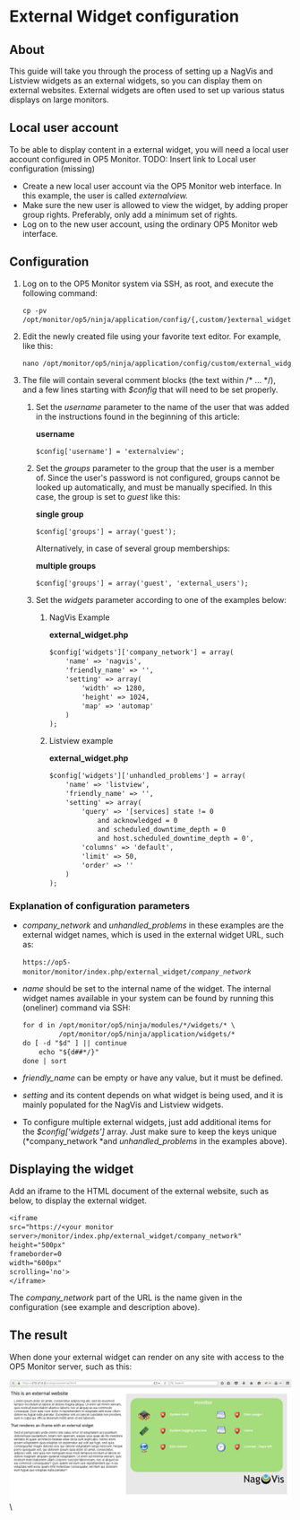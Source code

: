 # External Widget configuration

## About

This guide will take you through the process of setting up a NagVis and Listview widgets as an external widgets, so you can display them on external websites. External widgets are often used to set up various status displays on large monitors.

## Local user account

To be able to display content in a external widget, you will need a local user account configured in OP5 Monitor. TODO: Insert link to Local user configuration (missing)

- Create a new local user account via the OP5 Monitor web interface. In this example, the user is called *externalview.*
- Make sure the new user is allowed to view the widget, by adding proper group rights. Preferably, only add a minimum set of rights.
- Log on to the new user account, using the ordinary OP5 Monitor web interface.

## Configuration

1. Log on to the OP5 Monitor system via SSH, as root, and execute the following command:

    ```
    cp -pv /opt/monitor/op5/ninja/application/config/{,custom/}external_widget.php
    ```

2. Edit the newly created file using your favorite text editor. For example, like this:

    ```
    nano /opt/monitor/op5/ninja/application/config/custom/external_widget.php 
    ```

3. The file will contain several comment blocks (the text within /\* ... \*/), and a few lines starting with *\$config* that will need to be set properly.

    1.  Set the *username* parameter to the name of the user that was added in the instructions found in the beginning of this article:

        **username**

        ```{.php}
        $config['username'] = 'externalview';
        ```

    2.  Set the *groups* parameter to the group that the user is a member of. Since the user's password is not configured, groups cannot be looked up automatically, and must be manually specified. In this case, the group is set to *guest* like this:

        **single group**

        ``` {.php}
        $config['groups'] = array('guest');
        ```

        Alternatively, in case of several group memberships:

        **multiple groups**

        ``` {.php}
        $config['groups'] = array('guest', 'external_users');
        ```

    3.  Set the *widgets* parameter according to one of the examples below:

        1. NagVis Example

            **external\_widget.php**

            ```{.php}
            $config['widgets']['company_network'] = array(
                'name' => 'nagvis',
                'friendly_name' => '',
                'setting' => array(
                    'width' => 1280,
                    'height' => 1024,
                    'map' => 'automap'
                )
            );
            ```

        2.  Listview example

            **external\_widget.php**

            ``` {.php}
            $config['widgets']['unhandled_problems'] = array(
                'name' => 'listview',
                'friendly_name' => '',
                'setting' => array(
                    'query' => '[services] state != 0 
                        and acknowledged = 0 
                        and scheduled_downtime_depth = 0 
                        and host.scheduled_downtime_depth = 0',
                    'columns' => 'default',
                    'limit' => 50,
                    'order' => ''
                )
            );
            ```

### Explanation of configuration parameters

- *company\_network* and *unhandled\_problems* in these examples are the external widget names, which is used in the external widget URL, such as:

    `https://op5-monitor/monitor/index.php/external_widget/`*`company_network`*

- *name* should be set to the internal name of the widget. The internal widget names available in your system can be found by running this (oneliner) command via SSH:

    ```{.bash}
    for d in /opt/monitor/op5/ninja/modules/*/widgets/* \
             /opt/monitor/op5/ninja/application/widgets/* 
    do [ -d "$d" ] || continue
        echo "${d##*/}"
    done | sort
    ```

- *friendly\_name* can be empty or have any value, but it must be defined.
- *setting* and its content depends on what widget is being used, and it is mainly populated for the NagVis and Listview widgets.
- To configure multiple external widgets, just add additional items for the *\$config['widgets']* array. Just make sure to keep the keys unique (*company\_network *and *unhandled\_problems* in the examples above).

## Displaying the widget

Add an iframe to the HTML document of the external website, such as below, to display the external widget.

```{.html}
<iframe 
src="https://<your monitor server>/monitor/index.php/external_widget/company_network"
height="500px" 
frameborder=0 
width="600px" 
scrolling='no'>
</iframe>
```

The *company\_network* part of the URL is the name given in the configuration (see example and description above).

## The result

When done your external widget can render on any site with access to the OP5 Monitor server, such as this:

![](images/688739/17269637.png) \



